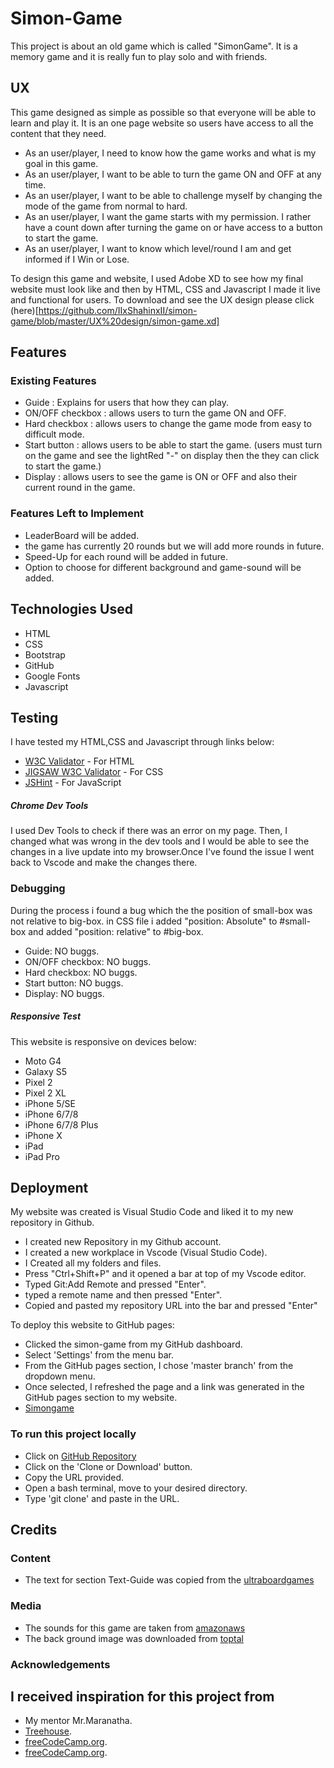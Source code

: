 # Simon-Game

This project is about an old game which is called "SimonGame". It is a memory game and it is really fun to play solo and with friends.
 
## UX
 
This game designed as simple as possible so that everyone will be able to learn and play it. It is an one page website so users have access to all the content that they need.

- As an user/player, I need to know how the game works and what is my goal in this game.
- As an user/player, I want to be able to turn the game ON and OFF at any time.
- As an user/player, I want to be able to challenge myself by changing the mode of the game from normal to hard.
- As an user/player, I want the game starts with my permission. I rather have a count down after turning the game on or have access to a button to start the game.
- As an user/player, I want to know which level/round I am and get informed if I Win or Lose.

To design this game and website, I used Adobe XD to see how my final website must look like and then by HTML, CSS and Javascript I made it live and functional for users. To download and see the UX design please click (here)[https://github.com/IIxShahinxII/simon-game/blob/master/UX%20design/simon-game.xd]

## Features
 
### Existing Features
- Guide : Explains for users that how they can play.
- ON/OFF checkbox : allows users to turn the game ON and OFF.
- Hard checkbox : allows users to change the game mode from easy to difficult mode.
- Start button : allows users to be able to start the game. (users must turn on the game and see the lightRed "-" on    display then the they can click to start the game.)
- Display : allows users to see the game is ON or OFF and also their current round in the game.

### Features Left to Implement
- LeaderBoard will be added.
- the game has currently 20 rounds but we will add more rounds in future.
- Speed-Up for each round will be added in future.
- Option to choose for different background and game-sound will be added.

## Technologies Used
* HTML
* CSS 
* Bootstrap
* GitHub
* Google Fonts
* Javascript

## Testing

I have tested my HTML,CSS and Javascript through links below:

* [W3C Validator](https://validator.w3.org/#validate_by_input) - For HTML
* [JIGSAW W3C Validator](https://jigsaw.w3.org/css-validator/#validate_by_input) - For CSS
* [JSHint](https://jshint.com/) - For JavaScript

##### Chrome Dev Tools

I used Dev Tools to check if there was an error on my page. Then, I changed what was wrong in the dev tools and I would be able to see the changes in a live update into my browser.Once I've found the issue I went back to Vscode and make the changes there.

### Debugging

During the process i found a bug which the the position of small-box was not relative to big-box. in CSS file i added "position: Absolute" to #small-box and added "position: relative" to #big-box.

- Guide: NO buggs.
- ON/OFF checkbox: NO buggs.
- Hard checkbox: NO buggs.
- Start button: NO buggs.
- Display: NO buggs.

##### Responsive Test
 This website is responsive on devices below:

* Moto G4
* Galaxy S5
* Pixel 2
* Pixel 2 XL
* iPhone 5/SE
* iPhone 6/7/8
* iPhone 6/7/8 Plus
* iPhone X
* iPad
* iPad Pro

## Deployment

My website was created is Visual Studio Code and liked it to my new repository in Github.

* I created new Repository in my Github account.
* I created a new workplace in Vscode (Visual Studio Code).
* I Created all my folders and files.
* Press "Ctrl+Shift+P" and it opened a bar at top of my Vscode editor.
* Typed Git:Add Remote and pressed "Enter".
* typed a remote name and then pressed "Enter".
* Copied and pasted my repository URL into the bar and pressed "Enter"

To deploy this website to GitHub pages:
* Clicked the simon-game from my GitHub dashboard.
* Select 'Settings' from the menu bar.
* From the GitHub pages section, I chose 'master branch' from the dropdown menu.
* Once selected, I refreshed the page and a link was generated in the GitHub pages section to my website.
* [Simongame]( https://iixshahinxii.github.io/simon-game/)

### To run this project locally

* Click on [GitHub Repository](https://github.com/IIxShahinxII/simon-game)
* Click on the 'Clone or Download' button.
* Copy the URL provided.
* Open a bash terminal, move to your desired directory.
* Type 'git clone' and paste in the URL.

## Credits

### Content
- The text for section Text-Guide was copied from the [ultraboardgames](https://www.ultraboardgames.com/simon/game-rules.php)

### Media
- The sounds for this game are taken from [amazonaws](https://s3.amazonaws.com)
- The back ground image was downloaded from [toptal](https://www.toptal.com/designers/subtlepatterns/)

### Acknowledgements

## I received inspiration for this project from
- My mentor Mr.Maranatha.
- [Treehouse](https://www.youtube.com/watch?v=UOeofWla8mE&list=WL&index=5&t=1371s).
- [freeCodeCamp.org](https://www.youtube.com/watch?v=lhNdUVh3qCc&list=WL&index=3&t=5018s).
- [freeCodeCamp.org](https://www.youtube.com/watch?v=PkZNo7MFNFg&list=WL&index=8&t=10073s).